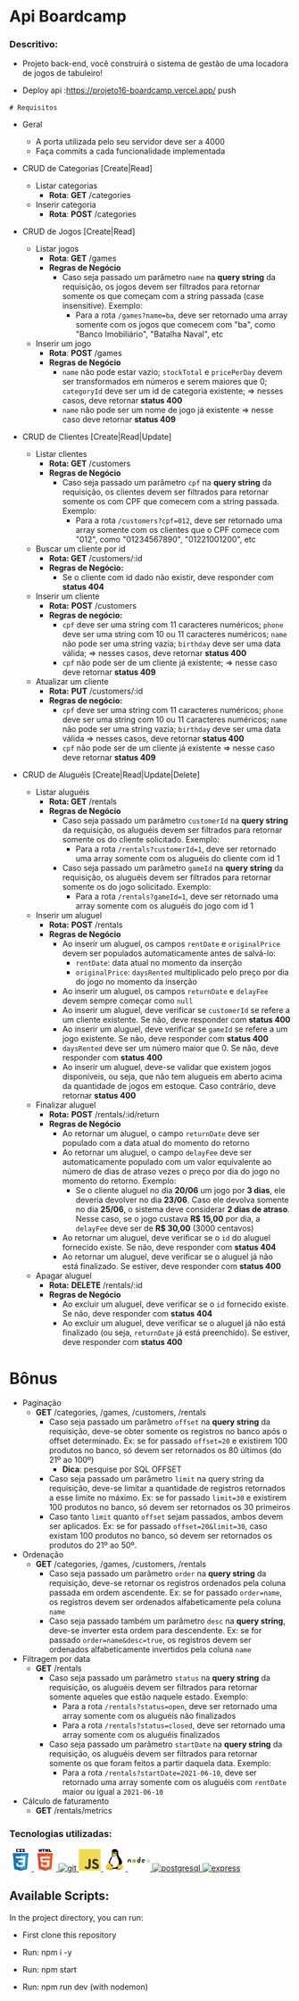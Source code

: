 # Api Boardcamp

### Descritivo:

-  Projeto back-end, você construirá o sistema de gestão de uma locadora de jogos de tabuleiro!


  -  Deploy api :https://projeto16-boardcamp.vercel.app/
    push
    
    # Requisitos

- Geral
    - A porta utilizada pelo seu servidor deve ser a 4000 
    - Faça commits a cada funcionalidade implementada
- CRUD de Categorias [Create|Read]
    - Listar categorias
        - **Rota**: **GET** /categories
    - Inserir categoria
        - **Rota**: **POST** /categories
        
- CRUD de Jogos [Create|Read]
    - Listar jogos
        - **Rota**: **GET** /games
        - **Regras de Negócio**
            - Caso seja passado um parâmetro `name` na **query string** da requisição, os jogos devem ser filtrados para retornar somente os que começam com a string passada (case insensitive). Exemplo:
                - Para a rota `/games?name=ba`, deve ser retornado uma array somente com os jogos que comecem com "ba", como "Banco Imobiliário", "Batalha Naval", etc
    - Inserir um jogo
        - **Rota**: **POST** /games
        - **Regras de Negócio**
            - `name` não pode estar vazio; `stockTotal` e `pricePerDay` devem ser transformados em números e serem maiores que 0; `categoryId` deve ser um id de categoria existente; ⇒ nesses casos, deve retornar **status 400**
            - `name` não pode ser um nome de jogo já existente ⇒ nesse caso deve retornar **status 409**
- CRUD de Clientes [Create|Read|Update]
    - Listar clientes
        - **Rota: GET** /customers
        - **Regras de Negócio**
            - Caso seja passado um parâmetro `cpf` na **query string** da requisição, os clientes devem ser filtrados para retornar somente os com CPF que comecem com a string passada. Exemplo:
                - Para a rota `/customers?cpf=012`, deve ser retornado uma array somente com os clientes que o CPF comece com "012", como "01234567890", "01221001200", etc
    - Buscar um cliente por id
        - **Rota: GET** /customers/:id
        - **Regras de Negócio:**
            - Se o cliente com id dado não existir, deve responder com **status 404**
    - Inserir um cliente
        - **Rota:** **POST** /customers
        - **Regras de negócio:**
            - `cpf` deve ser uma string com 11 caracteres numéricos; `phone` deve ser uma string com 10 ou 11 caracteres numéricos; `name` não pode ser uma string vazia; `birthday` deve ser uma data válida; ⇒ nesses casos, deve retornar **status 400**
            - `cpf` não pode ser de um cliente já existente; ⇒ nesse caso deve retornar **status 409**
    - Atualizar um cliente
        - **Rota:** **PUT** /customers/:id
        - **Regras de negócio:**
            - `cpf` deve ser uma string com 11 caracteres numéricos; `phone` deve ser uma string com 10 ou 11 caracteres numéricos; `name` não pode ser uma string vazia; `birthday` deve ser uma data válida ⇒ nesses casos, deve retornar **status 400**
            - `cpf` não pode ser de um cliente já existente ⇒ nesse caso deve retornar **status 409**
- CRUD de Aluguéis [Create|Read|Update|Delete]
    - Listar aluguéis
        - **Rota: GET** /rentals
        - **Regras de Negócio**
            - Caso seja passado um parâmetro `customerId` na **query string** da requisição, os aluguéis devem ser filtrados para retornar somente os do cliente solicitado. Exemplo:
                - Para a rota `/rentals?customerId=1`, deve ser retornado uma array somente com os aluguéis do cliente com id 1
            - Caso seja passado um parâmetro `gameId` na **query string** da requisição, os aluguéis devem ser filtrados para retornar somente os do jogo solicitado. Exemplo:
                - Para a rota `/rentals?gameId=1`, deve ser retornado uma array somente com os aluguéis do jogo com id 1
    - Inserir um aluguel
        - **Rota:** **POST** /rentals
        - **Regras de Negócio**
            - Ao inserir um aluguel, os campos `rentDate` e `originalPrice` devem ser populados automaticamente antes de salvá-lo:
                - `rentDate`: data atual no momento da inserção
                - `originalPrice`: `daysRented` multiplicado pelo preço por dia do jogo no momento da inserção
            - Ao inserir um aluguel, os campos `returnDate` e `delayFee` devem sempre começar como `null`
            - Ao inserir um aluguel, deve verificar se `customerId` se refere a um cliente existente. Se não, deve responder com **status 400**
            - Ao inserir um aluguel, deve verificar se `gameId` se refere a um jogo existente. Se não, deve responder com **status 400**
            - `daysRented` deve ser um número maior que 0. Se não, deve responder com **status 400**
            - Ao inserir um aluguel, deve-se validar que existem jogos disponíveis, ou seja, que não tem alugueis em aberto acima da quantidade de jogos em estoque. Caso contrário, deve retornar **status 400**
    - Finalizar aluguel
        - **Rota:** **POST** /rentals/:id/return
        - **Regras de Negócio**
            - Ao retornar um aluguel, o campo `returnDate` deve ser populado com a data atual do momento do retorno
            - Ao retornar um aluguel, o campo `delayFee` deve ser automaticamente populado com um valor equivalente ao número de dias de atraso vezes o preço por dia do jogo no momento do retorno. Exemplo:
                - Se o cliente aluguel no dia **20/06** um jogo por **3 dias**, ele deveria devolver no dia **23/06**. Caso ele devolva somente no dia **25/06**, o sistema deve considerar **2 dias de atraso**. Nesse caso, se o jogo custava **R$ 15,00** por dia, a `delayFee` deve ser de **R$ 30,00** (3000 centavos)
            - Ao retornar um aluguel, deve verificar se o `id` do aluguel fornecido existe. Se não, deve responder com **status 404**
            - Ao retornar um aluguel, deve verificar se o aluguel já não está finalizado. Se estiver, deve responder com **status 400**
    - Apagar aluguel
        - **Rota:** **DELETE** /rentals/:id
        - **Regras de Negócio**
            - Ao excluir um aluguel, deve verificar se o `id` fornecido existe. Se não, deve responder com **status 404**
            - Ao excluir um aluguel, deve verificar se o aluguel já não está finalizado (ou seja, `returnDate` já está preenchido). Se estiver, deve responder com **status 400**

# Bônus

- Paginação
    - **GET** /categories, /games, /customers, /rentals
        - Caso seja passado um parâmetro `offset` na **query string** da requisição, deve-se obter somente os registros no banco após o offset determinado. Ex: se for passado `offset=20` e existirem 100 produtos no banco, só devem ser retornados os 80 últimos (do 21º ao 100º)
            - **Dica**: pesquise por SQL OFFSET
        - Caso seja passado um parâmetro `limit` na query string da requisição, deve-se limitar a quantidade de registros retornados a esse limite no máximo. Ex: se for passado `limit=30` e existirem 100 produtos no banco, só devem ser retornados os 30 primeiros
        - Caso tanto `limit` quanto `offset` sejam passados, ambos devem ser aplicados. Ex: se for passado `offset=20&limit=30`, caso existam 100 produtos no banco, só devem ser retornados os produtos do 21º ao 50º.
- Ordenação
    - **GET** /categories, /games, /customers, /rentals
        - Caso seja passado um parâmetro `order` na **query string** da requisição, deve-se retornar os registros ordenados pela coluna passada em ordem ascendente. Ex: se for passado `order=name`, os registros devem ser ordenados alfabeticamente pela coluna `name`
        - Caso seja passado também um parâmetro `desc` na **query string**, deve-se inverter esta ordem para descendente. Ex: se for passado `order=name&desc=true`, os registros devem ser ordenados alfabeticamente invertidos pela coluna `name`
- Filtragem por data
    - **GET** /rentals
        - Caso seja passado um parâmetro `status` na **query string** da requisição, os aluguéis devem ser filtrados para retornar somente aqueles que estão naquele estado. Exemplo:
            - Para a rota `/rentals?status=open`, deve ser retornado uma array somente com os aluguéis não finalizados
            - Para a rota `/rentals?status=closed`, deve ser retornado uma array somente com os aluguéis finalizados
        - Caso seja passado um parâmetro `startDate` na **query string** da requisição, os aluguéis devem ser filtrados para retornar somente os que foram feitos a partir daquela data. Exemplo:
            - Para a rota `/rentals?startDate=2021-06-10`, deve ser retornado uma array somente com os aluguéis com `rentDate` maior ou igual a `2021-06-10`
- Cálculo de faturamento
    - **GET** /rentals/metrics
        
  
### Tecnologias utilizadas:

<p align="left">
  <a href="https://www.w3schools.com/css/" target="_blank"> <img src="https://raw.githubusercontent.com/devicons/devicon/master/icons/css3/css3-original-wordmark.svg" alt="css3" width="40" height="40"/> </a> 
  <a href="https://www.w3.org/html/" target="_blank"> <img src="https://raw.githubusercontent.com/devicons/devicon/master/icons/html5/html5-original-wordmark.svg" alt="html5" width="40" height="40"/> </a> 
  <a href="https://git-scm.com/" target="_blank"> <img src="https://www.vectorlogo.zone/logos/git-scm/git-scm-icon.svg" alt="git" width="40" height="40"/> </a>
  <a href="https://developer.mozilla.org/en-US/docs/Web/JavaScript" target="_blank"> <img src="https://raw.githubusercontent.com/devicons/devicon/master/icons/javascript/javascript-original.svg" alt="javascript" width="40" height="40"/> </a> 
  <a href="https://www.linux.org/" target="_blank"> <img src="https://raw.githubusercontent.com/devicons/devicon/master/icons/linux/linux-original.svg" alt="linux" width="40" height="40"/> </a> 
  <a href="https://nodejs.org" target="_blank"> <img src="https://raw.githubusercontent.com/devicons/devicon/master/icons/nodejs/nodejs-original-wordmark.svg" alt="nodejs" width="40" height="40"/> </a> 
  <a href="https://www.postgresql.org/" target="_blank"> <img src="https://icongr.am/devicon/postgresql-original.svg?size=128&color=currentColor" alt="postgresql" width="40" height="40"/> </a> 
  <a href="https://expressjs.com/pt-br/" target="_blank"> <img src="https://icongr.am/devicon/express-original-wordmark.svg?size=128&color=currentColor" alt="express" width="40" height="40"/> </a> 
</p>

## Available Scripts:

In the project directory, you can run:

- First clone this repository

- Run: npm i -y 

- Run: npm start

- Run: npm run dev (with nodemon)